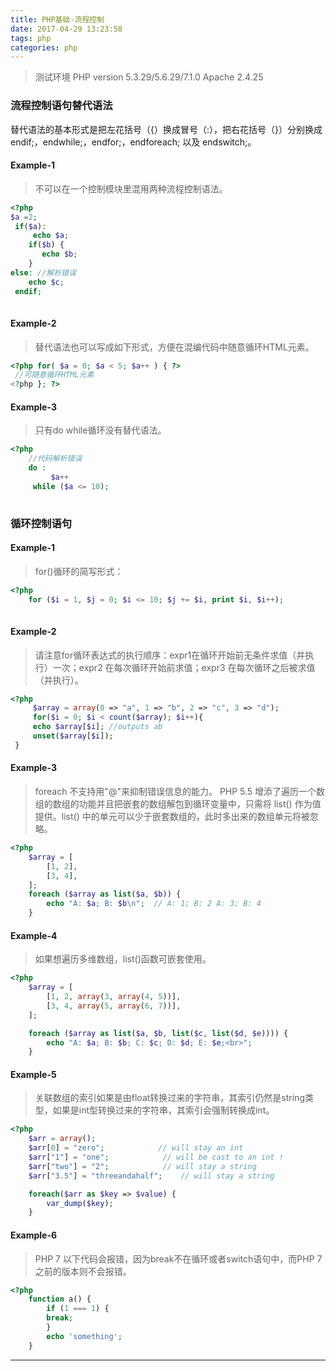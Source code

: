 ```yaml
---
title: PHP基础-流程控制
date: 2017-04-29 13:23:58
tags: php
categories: php
---
```


> 测试环境
> PHP version 5.3.29/5.6.29/7.1.0
> Apache 2.4.25

### 流程控制语句替代语法
替代语法的基本形式是把左花括号（{）换成冒号（:），把右花括号（}）分别换成 endif;，endwhile;，endfor;，endforeach; 以及 endswitch;。 

#### Example-1

> 不可以在一个控制模块里混用两种流程控制语法。

```php
<?php
$a =2;
 if($a):
     echo $a;
    if($b) {
       echo $b;
    }
else: //解析错误
    echo $c; 
 endif;
 
```
#### Example-2

> 替代语法也可以写成如下形式，方便在混编代码中随意循环HTML元素。


```php
<?php for( $a = 0; $a < 5; $a++ ) { ?>
 //可随意循环HTML元素
<?php }; ?>
```
#### Example-3

> 只有do while循环没有替代语法。

```php
<?php
	//代码解析错误
	do : 
	     $a++
	 while ($a <= 10);
 
```
### 循环控制语句

#### Example-1

> for()循环的简写形式：


```php
<?php
	for ($i = 1, $j = 0; $i <= 10; $j += $i, print $i, $i++);
 
```
#### Example-2

> 请注意for循环表达式的执行顺序：expr1在循环开始前无条件求值（并执行）一次；expr2 在每次循环开始前求值；expr3 在每次循环之后被求值（并执行）。


```php
<?php
	 $array = array(0 => "a", 1 => "b", 2 => "c", 3 => "d");
	 for($i = 0; $i < count($array); $i++){
	 echo $array[$i]; //outputs ab
	 unset($array[$i]);
 }

```
#### Example-3

> foreach 不支持用"@"来抑制错误信息的能力。
> PHP 5.5 增添了遍历一个数组的数组的功能并且把嵌套的数组解包到循环变量中，只需将 list() 作为值提供。list() 中的单元可以少于嵌套数组的，此时多出来的数组单元将被忽略。

```php
<?php
	$array = [
	    [1, 2],
	    [3, 4],
	];
	foreach ($array as list($a, $b)) {
	    echo "A: $a; B: $b\n";  // A: 1; B: 2 A: 3; B: 4
	}

```
#### Example-4

> 如果想遍历多维数组，list()函数可嵌套使用。

```php
<?php
	$array = [
	    [1, 2, array(3, array(4, 5))],
	    [3, 4, array(5, array(6, 7))],
	];

	foreach ($array as list($a, $b, list($c, list($d, $e)))) {
	    echo "A: $a; B: $b; C: $c; D: $d; E: $e;<br>";
	}

```
#### Example-5

> 关联数组的索引如果是由float转换过来的字符串，其索引仍然是string类型，如果是int型转换过来的字符串，其索引会强制转换成int。

```php
<?php
	$arr = array();
	$arr[0] = "zero";            // will stay an int
	$arr["1"] = "one";            // will be cast to an int !
	$arr["two"] = "2";            // will stay a string
	$arr["3.5"] = "threeandahalf";    // will stay a string

	foreach($arr as $key => $value) {
	    var_dump($key);
	}

```
#### Example-6
> PHP 7 以下代码会报错，因为break不在循环或者switch语句中，而PHP 7 之前的版本则不会报错。


```php
<?php
	function a() {
		if (1 === 1) {
		break;
		}
		echo 'something';
	}


```

---
